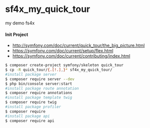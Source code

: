 # sf4x_my_quick_tour
my demo fs4x
#### Init Project
- http://symfony.com/doc/current/quick_tour/the_big_picture.html
- https://symfony.com/doc/current/setup/flex.html
- https://symfony.com/doc/current/contributing/index.html
```bash
$ composer create-project symfony/skeleton quick_tour
$ cp -R quick_tour/{.[!.],}* sf4x_my_quick_tour/
#install package server
$ composer require server --dev
$ php bin/console server:start
#install package route annotation
$ composer require annotations
#install package template twig
$ composer require twig
#install package profiler
$ composer require 
#install package api
$ composer require api
```